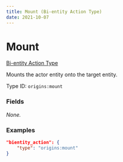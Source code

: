 ```yaml
---
title: Mount (Bi-entity Action Type)
date: 2021-10-07
---
```


# Mount

[Bi-entity Action Type](../bientity_action_types.md)

Mounts the actor entity onto the target entity.

Type ID: `origins:mount`


### Fields

_None._


### Examples

```json
"bientity_action": {
    "type": "origins:mount"
}
```
